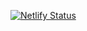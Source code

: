 [![Netlify Status](https://api.netlify.com/api/v1/badges/d17d3c28-23e5-408f-9fb5-340f4f4d1337/deploy-status)](https://app.netlify.com/sites/bonplanantille/deploys)

